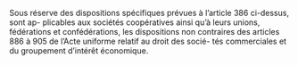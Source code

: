 Sous réserve des dispositions spécifiques prévues à l’article 386 ci-dessus, sont ap- plicables aux sociétés coopératives ainsi qu’à leurs unions, fédérations et confédérations, les dispositions non contraires des articles 886 à 905 de l’Acte uniforme relatif au droit des socié- tés commerciales et du groupement d’intérêt économique.